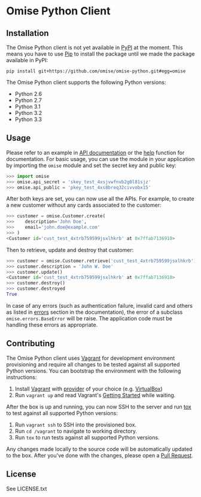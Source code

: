 # Omise Python Client

## Installation

The Omise Python client is not yet available in [PyPI](https://pypi.python.org/) at the moment. This means you have to use [Pip](https://pip.pypa.io/en/latest/) to install the package until we made the package available in PyPI:

```
pip install git+https://github.com/omise/omise-python.git#egg=omise
```

The Omise Python client supports the following Python versions:

* Python 2.6
* Python 2.7
* Python 3.1
* Python 3.2
* Python 3.3

## Usage

Please refer to an example in [API documentation](https://docs.omise.co/) or the [help](https://docs.python.org/2/library/functions.html#help) function for documentation. For basic usage, you can use the module in your application by importing the `omise` module and set the secret key and public key:

```python
>>> import omise
>>> omise.api_secret = 'skey_test_4xsjvwfnvb2g0l81sjz'
>>> omise.api_public = 'pkey_test_4xs8breq32civvobx15'
```

After both keys are set, you can now use all the APIs. For example, to create a new customer without any cards associated to the customer:

```python
>>> customer = omise.Customer.create(
>>>    description='John Doe',
>>>    email='john.doe@example.com'
>>> )
<Customer id='cust_test_4xtrb759599jsxlhkrb' at 0x7ffab7136910>
```

Then to retrieve, update and destroy that customer:

```python
>>> customer = omise.Customer.retrieve('cust_test_4xtrb759599jsxlhkrb')
>>> customer.description = 'John W. Doe'
>>> customer.update()
<Customer id='cust_test_4xtrb759599jsxlhkrb' at 0x7ffab7136910>
>>> customer.destroy()
>>> customer.destroyed
True
```

In case of any errors (such as authentication failure, invalid card and others as listed in [errors](https://docs.omise.co/api/errors/) section in the documentation), the error of a subclass `omise.errors.BaseError` will be raise. The application code must be handling these errors as appropriate.

## Contributing

The Omise Python client uses [Vagrant](https://www.vagrantup.com/) for development environment provisioning and require all changes to be tested against all supported Python versions. You can bootstrap the environment with the following instructions:

1. Install [Vagrant](https://www.vagrantup.com/) with [provider](https://docs.vagrantup.com/v2/providers/index.html) of your choice (e.g. [VirtualBox](https://www.virtualbox.org/))
2. Run `vagrant up` and read Vagrant's [Getting Started](https://docs.vagrantup.com/v2/getting-started/index.html) while waiting.

After the box is up and running, you can now SSH to the server and run [tox](http://tox.readthedocs.org/en/latest/) to test against all supported Python versions:

1. Run `vagrant ssh` to SSH into the provisioned box.
2. Run `cd /vagrant` to navigate to working directory.
3. Run `tox` to run tests against all supported Python versions.

Any changes made locally to the source code will be automatically updated to the box. After you've done with the changes, please open a [Pull Request](https://github.com/omise/omise-python/pulls).

## License

See LICENSE.txt
